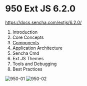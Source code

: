 # 950 Ext JS 6.2.0

https://docs.sencha.com/extjs/6.2.0/

1. Introduction
2. Core Concepts
3. [Components](https://github.com/adolfodelarosades/JavaScript/blob/main/temarios/950-ExtJS-6-2-0/03_Components.md)
4. Application Architecture
5. Sencha Cmd
6. Ext JS Themes
7. Tools and Debugging
8. Best Practices

![950-01](images/950-ExtJS-6-2-0/images/950-01.png)
![950-02](images/950-ExtJS-6-2-0/images/950-02.png)
